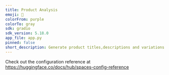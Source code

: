 ```yaml
---
title: Product Analysis
emoji: 🦀
colorFrom: purple
colorTo: gray
sdk: gradio
sdk_version: 5.18.0
app_file: app.py
pinned: false
short_description: Generate product titles,descriptions and variations
---
```


Check out the configuration reference at https://huggingface.co/docs/hub/spaces-config-reference
